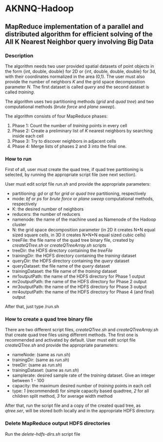 # AKNNQ-Hadoop

## MapReduce implementation of a parallel and distributed algorithm for efficient solving of the All K Nearest Neighbor query involving Big Data

### Description
The algorithm needs two user provided spatial datasets of point objects in the form {int, double, double} for 2D or {int, double, double, double} for 3d, with their coordinates normalized in the area (0,1).
The user must also provide the number of neighbors *K* and the grid space decomposition parameter *N*.
The first dataset is called *query* and the second dataset is called *training*.

The algorithm uses two partitioning methods (*grid* and *quad tree*) and two computational methods (*brute force* and *plane sweep*).

The algorithm consists of four MapReduce phases:
1. Phase 1: Count the number of *training* points in every cell
2. Phase 2: Create a preliminary list of *K* nearest neighbors by searching inside each cell
3. Phase 3: Try to discover neighbors in adjacent cells
4. Phase 4: Merge lists of phases 2 and 3 into the final one.

### How to run
First of all, user must create the quad tree, if quad tree partitioning is selected, by running the appropriate script file (see next section).

User must edit script file *run.sh* and provide the appropriate parameters:
- partitioning: *gd* or *qt* for *grid* or *quad tree* partitioning, respectively
- mode: *bf* or *ps* for *brute force* or *plane sweep* computational methods, respectively
- K: the desired number of neighbors
- reducers: the number of reducers
- namenode: the name of the machine used as Namenode of the Hadoop cluster
- N: the grid space decomposition parameter (in 2D it creates N\*N equal sized square cells, in 3D it creates N\*N\*N equal sized cubic cells)
- treeFile: the file name of the quad tree binary file, created by *createQTree.sh* or *createQTreeArray.sh* scripts
- treeDir: the HDFS directory containing the *treeFile*
- trainingDir: the HDFS directory containing the *training* dataset
- queryDir: the HDFS directory containing the *query* dataset
- queryDataset: the file name of the *query* dataset
- trainingDataset: the file name of the *training* dataset
- mr1outputPath: the name of the HDFS directory for Phase 1 output
- mr2outputPath: the name of the HDFS directory for Phase 2 output
- mr3outputPath: the name of the HDFS directory for Phase 3 output
- mr4outputPath: the name of the HDFS directory for Phase 4 (and final) output

After that, just type /run.sh

### How to create a quad tree binary file
There are two different script files, *createQTree.sh* and *createQTreeArray.sh* that create quad tree files using different methods. The first one is recommended and activated by default.
User must edit script file *createQTree.sh* and provide the appropriate parameters:
- nameNode: (same as *run.sh*)
- trainingDir: (same as *run.sh*)
- treeDir: (same as *run.sh*)
- trainingDataset: (same as *run.sh*)
- samplerate: desired sample rate of the *training* dataset. Give an integer between 1 - 100
- capacity: the maximum desired number of *training* points in each cell
- type: *1* (recommended) for simple capacity based quadtree, *2* for all children split method, *3* for average width method

After that, run the script file and a copy of the created quad tree, as *qtree.ser*, will be stored both locally and in the appropriate HDFS directory.

### Delete MapReduce output HDFS directories
Run the *delete-hdfs-dirs.sh* script file
